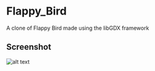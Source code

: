 # Flappy_Bird
A clone of Flappy Bird made using the libGDX framework

## Screenshot
![alt text](https://github.com/NotMinh/Flappy_Bird/flappy_bird_screen.png "Flappy Bird :)")

